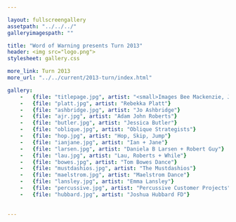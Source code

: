 ```yaml
---

layout: fullscreengallery
assetpath: "../../../"
galleryimagespath: ""

title: "Word of Warning presents Turn 2013"
header: <img src="logo.png">
stylesheet: gallery.css

more_link: Turn 2013
more_url: "../../current/2013-turn/index.html"

gallery:
    -   {file: "titlepage.jpg", artist: "<small>Images Bee Mackenzie, Javier Camanas Saez, Tamsin Drury</small>"}
    -   {file: "platt.jpg", artist: "Rebekka Platt"}
    -   {file: "ashbridge.jpg", artist: "Jo Ashbridge"}
    -   {file: "ajr.jpg", artist: "Adam John Roberts"}
    -   {file: "butler.jpg", artist: "Jessica Butler"}
    -   {file: "oblique.jpg", artist: "Oblique Strategists"}
    -   {file: "hop.jpg", artist: "Hop, Skip, Jump"}
    -   {file: "ianjane.jpg", artist: "Ian + Jane"}
    -   {file: "larsen.jpg", artist: "Daniela B Larsen + Robert Guy"}
    -   {file: "lau.jpg", artist: "Lau, Roberts + While"}
    -   {file: "bowes.jpg", artist: "Tom Bowes Dance"}
    -   {file: "mustdashios.jpg", artist: "The Mustdashios"}
    -   {file: "maelstrom.jpg", artist: "Maelstrom Dance"}
    -   {file: "lansley.jpg", artist: "Emma Lansley"}
    -   {file: "percussive.jpg", artist: "Percussive Customer Projects"}
    -   {file: "hubbard.jpg", artist: "Joshua Hubbard FD"}
    
    
---
```

